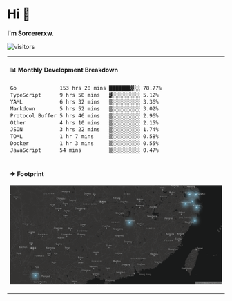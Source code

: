 # Hi 👋

**I'm Sorcererxw.**

![visitors](https://visitor-badge.glitch.me/badge?page_id=sorcererxw.sorcererx)

<table width="800px">
<tr>
<td valign="top" width="50%">

#### 📊 Monthly Development Breakdown

<!--START_SECTION:waka-->
```text
Go              153 hrs 28 mins ███████▓░░ 78.77%
TypeScript      9 hrs 58 mins   ▓░░░░░░░░░ 5.12%
YAML            6 hrs 32 mins   ▒░░░░░░░░░ 3.36%
Markdown        5 hrs 52 mins   ▒░░░░░░░░░ 3.02%
Protocol Buffer 5 hrs 46 mins   ▒░░░░░░░░░ 2.96%
Other           4 hrs 10 mins   ▒░░░░░░░░░ 2.15%
JSON            3 hrs 22 mins   ▒░░░░░░░░░ 1.74%
TOML            1 hr 7 mins     ▒░░░░░░░░░ 0.58%
Docker          1 hr 3 mins     ▒░░░░░░░░░ 0.55%
JavaScript      54 mins         ▒░░░░░░░░░ 0.47%
```
<!--END_SECTION:waka-->

</tr>
<tr>
<td colspan="2">

#### ✈ Footprint

![footprint](./footprint.png)

</td>
</tr>
</table>


